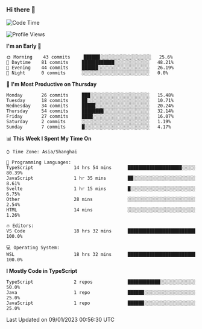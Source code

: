 ### Hi there 👋

<!--
**waynelwz/waynelwz** is a ✨ _special_ ✨ repository because its `README.md` (this file) appears on your GitHub profile.

Here are some ideas to get you started:

- 🔭 I’m currently working on ...
- 🌱 I’m currently learning ...
- 👯 I’m looking to collaborate on ...
- 🤔 I’m looking for help with ...
- 💬 Ask me about ...
- 📫 How to reach me: ...
- 😄 Pronouns: ...
- ⚡ Fun fact: ...
-->

<!--START_SECTION:waka-->
![Code Time](http://img.shields.io/badge/Code%20Time-919%20hrs%2030%20mins-blue)

![Profile Views](http://img.shields.io/badge/Profile%20Views-0-blue)

**I'm an Early 🐤** 

```text
🌞 Morning    43 commits     ██████░░░░░░░░░░░░░░░░░░░   25.6% 
🌆 Daytime    81 commits     ████████████░░░░░░░░░░░░░   48.21% 
🌃 Evening    44 commits     ██████░░░░░░░░░░░░░░░░░░░   26.19% 
🌙 Night      0 commits      ░░░░░░░░░░░░░░░░░░░░░░░░░   0.0%

```
📅 **I'm Most Productive on Thursday** 

```text
Monday       26 commits     ███░░░░░░░░░░░░░░░░░░░░░░   15.48% 
Tuesday      18 commits     ██░░░░░░░░░░░░░░░░░░░░░░░   10.71% 
Wednesday    34 commits     █████░░░░░░░░░░░░░░░░░░░░   20.24% 
Thursday     54 commits     ████████░░░░░░░░░░░░░░░░░   32.14% 
Friday       27 commits     ████░░░░░░░░░░░░░░░░░░░░░   16.07% 
Saturday     2 commits      ░░░░░░░░░░░░░░░░░░░░░░░░░   1.19% 
Sunday       7 commits      █░░░░░░░░░░░░░░░░░░░░░░░░   4.17%

```


📊 **This Week I Spent My Time On** 

```text
⌚︎ Time Zone: Asia/Shanghai

💬 Programming Languages: 
TypeScript               14 hrs 54 mins      ████████████████████░░░░░   80.39% 
JavaScript               1 hr 35 mins        ██░░░░░░░░░░░░░░░░░░░░░░░   8.61% 
Svelte                   1 hr 15 mins        █░░░░░░░░░░░░░░░░░░░░░░░░   6.75% 
Other                    28 mins             ░░░░░░░░░░░░░░░░░░░░░░░░░   2.54% 
HTML                     14 mins             ░░░░░░░░░░░░░░░░░░░░░░░░░   1.26%

🔥 Editors: 
VS Code                  18 hrs 32 mins      █████████████████████████   100.0%

💻 Operating System: 
WSL                      18 hrs 32 mins      █████████████████████████   100.0%

```

**I Mostly Code in TypeScript** 

```text
TypeScript               2 repos             ████████████░░░░░░░░░░░░░   50.0% 
Java                     1 repo              ██████░░░░░░░░░░░░░░░░░░░   25.0% 
JavaScript               1 repo              ██████░░░░░░░░░░░░░░░░░░░   25.0%

```



 Last Updated on 09/01/2023 00:56:30 UTC
<!--END_SECTION:waka-->
